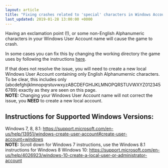 ```yaml
---
layout: article
title: "Fixing crashes related to 'special' characters in Windows Account names"
last_updated: 2019-01-28 13:00:00 +0000
---
```


Having an exclamation point (!), or some non-English Alphanumeric characters in your Windows User Account name will cause the game to crash.

In some cases you can fix this by changing the working directory the game uses by following the instructions [here](/support-articles/changing-working-direcotry/).

If that does not resolve the issue, you will need to create a new local Windows User Account containing only English Alphanumernic characters.
To be clear, this includes only (abcdefghijklmnopqrstuvwxyzABCDEFGHIJKLMNOPQRSTUVWXYZ0123456789) exactly as they are seen on this page.  
**NOTE:** Changing your Windows User Account name will not correct the issue, you **NEED** to create a new local account.

## Instructions for Supported Windows Versions:

Windows 7, 8, 8.1: https://support.microsoft.com/en-us/help/13951/windows-create-user-account#create-user-account=windows  
**NOTE:** Scroll down for Windows 7 instructions, use the Windows 8.1 instructions for Windows 8
Windows 10: https://support.microsoft.com/en-us/help/4026923/windows-10-create-a-local-user-or-administrator-account
